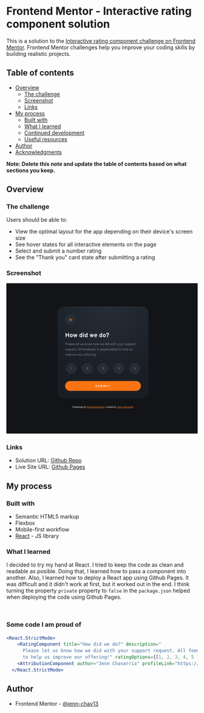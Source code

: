 # Frontend Mentor - Interactive rating component solution

This is a solution to the [Interactive rating component challenge on Frontend Mentor](https://www.frontendmentor.io/challenges/interactive-rating-component-koxpeBUmI). Frontend Mentor challenges help you improve your coding skills by building realistic projects. 

## Table of contents

- [Overview](#overview)
  - [The challenge](#the-challenge)
  - [Screenshot](#screenshot)
  - [Links](#links)
- [My process](#my-process)
  - [Built with](#built-with)
  - [What I learned](#what-i-learned)
  - [Continued development](#continued-development)
  - [Useful resources](#useful-resources)
- [Author](#author)
- [Acknowledgments](#acknowledgments)

**Note: Delete this note and update the table of contents based on what sections you keep.**

## Overview

### The challenge

Users should be able to:

- View the optimal layout for the app depending on their device's screen size
- See hover states for all interactive elements on the page
- Select and submit a number rating
- See the "Thank you" card state after submitting a rating

### Screenshot

![](./public/interactive-component.png)

### Links

- Solution URL: [Github Repo](https://github.com/jenn-chav13/interactive-rating-component)
- Live Site URL: [Github Pages](https://jenn-chav13.github.io/interactive-rating-component/)

## My process

### Built with

- Semantic HTML5 markup
- Flexbox
- Mobile-first workflow
- [React](https://reactjs.org/) - JS library

### What I learned

I decided to try my hand at React. I tried to keep the code as clean and readable as posible.
Doing that, I learned how to pass a component into another. 
Also, I learned how to deploy a React app using Github Pages. It was difficult and it didn't work at first, but it worked out in the end. I think turning the property `private` property to `false` in the `package.json` helped when deploying the code using Github Pages.

<br>

### Some code I am proud of


```jsx
<React.StrictMode>
    <RatingComponent title="How did we do?" description="
      Please let us know how we did with your support request. All feedback is appreciated 
      to help us improve our offering!" ratingOptions={[1, 2, 3, 4, 5 ]}/>
    <AttributionComponent author="Jenn Chavarría" profileLink="https://github.com/jenn-chav13"/> 
  </React.StrictMode>
```

## Author

- Frontend Mentor - [@jenn-chav13](https://www.frontendmentor.io/profile/jenn-chav13)

